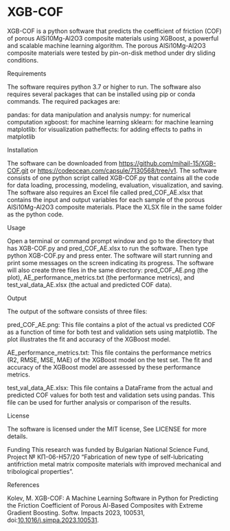 # XGB-COF

XGB-COF is a python software that predicts the coefficient of friction (COF) of porous AlSi10Mg-Al2O3 composite materials using XGBoost, a powerful and scalable machine learning algorithm. The porous AlSi10Mg-Al2O3 composite materials were tested by pin-on-disk method under dry sliding conditions.

Requirements

The software requires python 3.7 or higher to run. The software also requires several packages that can be installed using pip or conda commands. The required packages are:

pandas: for data manipulation and analysis
numpy: for numerical computation
xgboost: for machine learning
sklearn: for machine learning
matplotlib: for visualization
patheffects: for adding effects to paths in matplotlib


Installation

The software can be downloaded from https://github.com/mihail-15/XGB-COF.git or https://codeocean.com/capsule/7130568/tree/v1. The software consists of one python script called XGB-COF.py that contains all the code for data loading, processing, modeling, evaluation, visualization, and saving. The software also requires an Excel file called pred_COF_AE.xlsx that contains the input and output variables for each sample of the porous AlSi10Mg-Al2O3 composite materials. Place the XLSX file in the same folder as the python code.

Usage

Open a terminal or command prompt window and go to the directory that has XGB-COF.py and pred_COF_AE.xlsx to run the software. Then type python XGB-COF.py and press enter. The software will start running and print some messages on the screen indicating its progress. The software will also create three files in the same directory: pred_COF_AE.png (the plot), AE_performance_metrics.txt (the performance metrics), and test_val_data_AE.xlsx (the actual and predicted COF data).

Output

The output of the software consists of three files:

pred_COF_AE.png: This file contains a plot of the actual vs predicted COF as a function of time for both test and validation sets using matplotlib. The plot illustrates the fit and accuracy of the XGBoost model.

AE_performance_metrics.txt: This file contains the performance metrics (R2, RMSE, MSE, MAE) of the XGBoost model on the test set. The fit and accuracy of the XGBoost model are assessed by these performance metrics.

test_val_data_AE.xlsx: This file contains a DataFrame from the actual and predicted COF values for both test and validation sets using pandas. This file can be used for further analysis or comparison of the results.

License

The software is licensed under the MIT license, See LICENSE for more details.

Funding
This research was funded by Bulgarian National Science Fund, Project № КП-06-Н57/20 “Fabrication of new type of self-lubricating antifriction metal matrix composite materials with improved mechanical and tribological properties”.

References

Kolev, M. XGB-COF: A Machine Learning Software in Python for Predicting the Friction Coefficient of Porous Al-Based Composites with Extreme Gradient Boosting. Softw. Impacts 2023, 100531, doi:[10.1016/j.simpa.2023.100531](https://doi.org/10.1016/j.simpa.2023.100531).




